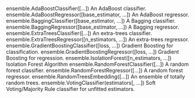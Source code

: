ensemble.AdaBoostClassifier([…])	An AdaBoost classifier.
ensemble.AdaBoostRegressor([base_estimator, …])	An AdaBoost regressor.
ensemble.BaggingClassifier([base_estimator, …])	A Bagging classifier.
ensemble.BaggingRegressor([base_estimator, …])	A Bagging regressor.
ensemble.ExtraTreesClassifier([…])	An extra-trees classifier.
ensemble.ExtraTreesRegressor([n_estimators, …])	An extra-trees regressor.
ensemble.GradientBoostingClassifier([loss, …])	Gradient Boosting for classification.
ensemble.GradientBoostingRegressor([loss, …])	Gradient Boosting for regression.
ensemble.IsolationForest([n_estimators, …])	Isolation Forest Algorithm
ensemble.RandomForestClassifier([…])	A random forest classifier.
ensemble.RandomForestRegressor([…])	A random forest regressor.
ensemble.RandomTreesEmbedding([…])	An ensemble of totally random trees.
ensemble.VotingClassifier(estimators[, …])	Soft Voting/Majority Rule classifier for unfitted estimators.